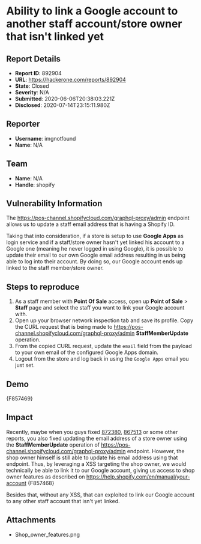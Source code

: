 # Ability to link a Google account to another staff account/store owner that isn't linked yet

## Report Details
- **Report ID**: 892904
- **URL**: https://hackerone.com/reports/892904
- **State**: Closed
- **Severity**: N/A
- **Submitted**: 2020-06-06T20:38:03.221Z
- **Disclosed**: 2020-07-14T23:15:11.980Z

## Reporter
- **Username**: imgnotfound
- **Name**: N/A

## Team
- **Name**: N/A
- **Handle**: shopify

## Vulnerability Information
The https://pos-channel.shopifycloud.com/graphql-proxy/admin endpoint allows us to update a staff email address that is having a Shopify ID.

Taking that into consideration, if a store is setup to use **Google Apps** as login service and if a staff/store owner hasn't yet linked his account to a Google one (meaning he never logged in using Google), it is possible to update their email to our own Google email address resulting in us being able to log into their account. By doing so, our Google account ends up linked to the staff member/store owner. 

## Steps to reproduce 
1. As a staff member with **Point Of Sale** access, open up **Point of Sale** > **Staff** page and select the staff you want to link your Google account with.
2. Open up your browser network inspection tab and save its profile. Copy the CURL request that is being made to https://pos-channel.shopifycloud.com/graphql-proxy/admin **StaffMemberUpdate** operation.
3. From the copied CURL request, update the `email` field from the payload to your own email of the configured Google Apps domain.
4. Logout from the store and log back in using the `Google Apps` email you just set.

## Demo
{F857469}

## Impact

Recently, maybe when you guys fixed [872380](https://hackerone.com/reports/872380),  [867513](https://hackerone.com/reports/867513) or some other reports, you also fixed updating the email address of a store owner using the **StaffMemberUpdate** operation of https://pos-channel.shopifycloud.com/graphql-proxy/admin endpoint. However, the shop owner himself is still able to update his email address using that endpoint. Thus, by leveraging a XSS targeting the shop owner, we would technically be able to link it to our Google account, giving us access to shop owner features as described on https://help.shopify.com/en/manual/your-account
{F857468}

Besides that, without any XSS, that can exploited to link our Google account to any other staff account that isn't yet linked.

## Attachments
- Shop_owner_features.png
